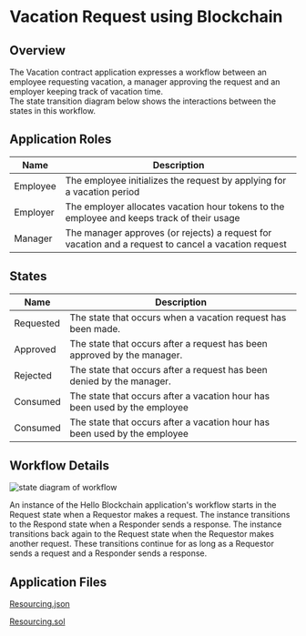 Vacation Request using Blockchain
==================================

Overview
---------

The Vacation contract application expresses a workflow between an employee requesting vacation,
a manager approving the request and an employer keeping track of vacation time.  
The state transition diagram below shows the interactions between the states in this workflow. 

Application Roles 
------------------

| Name  |  Description |
|------------|-------------------------------------------------------------------------------------------|
| Employee  |  The employee initializes the request by applying for a vacation period                                 |
| Employer |  The employer allocates vacation hour tokens to the employee and keeps track of their usage | |
| Manager |  The manager approves (or rejects) a request for vacation and a request to cancel a vacation request |


States 
-------

| Name  |  Description |
|----------|-------------------------------------------------------------------------------------------|
| Requested  | The state that occurs when a vacation request has been made.  |
| Approved  | The state that occurs after a request has been approved by the manager.  |
| Rejected  | The state that occurs after a request has been denied by the manager.  |
| Consumed  | The state that occurs after a vacation hour has been used by the employee  |
| Consumed  | The state that occurs after a vacation hour has been used by the employee  |
 

Workflow Details
----------------

![state diagram of workflow](media/5aba06dd9b98e017f7031946d0187fb7.png)
 
An instance of the Hello Blockchain application's workflow starts in the Request
state when a Requestor makes a request.  The instance transitions to the Respond
state when a Responder sends a response.  The instance transitions back again to
the Request state when the Requestor makes another request.  These transitions
continue for as long as a Requestor sends a request and a Responder sends a
response. 

Application Files
-----------------

[Resourcing.json](Resourcing.json)

[Resourcing.sol](Resourcing.sol)